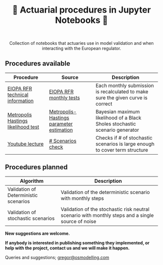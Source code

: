 <h1 align="center" style="border-botom: none">
  <b>
    🐍 Actuarial procedures in Jupyter Notebooks 🐍     
  </b>
</h1>

</br>

<p align="center">
  Collection of notebooks that actuaries use in model validation and when interacting with the European regulator. 
</p>

## Procedures available

| Procedure                             | Source                                    | Description                                                                    |
| --------------------------------------| ------------------------------------------| -------------------------------------------------------------------------------|
| [EIOPA RFR technical information]     | [EIOPA RFR monthly tests]                 | Each monthly submission is recalculated to make sure the given curve is correct|
| [Metropolis Hastings likelihood test] | [Metropolis-Hastings parameter estimation]| Bayesian maximum likelihood of a Black Sholes stochastic scenario generator    |
| [Youtube lecture]                     | [# Scenarios check]                       | Checks if # of stochastic scenarios is large enough to cover term structure    |


[Metropolis Hastings likelihood test]:https://en.wikipedia.org/wiki/Metropolis%E2%80%93Hastings_algorithm
[EIOPA RFR technical information]:https://www.eiopa.europa.eu/tools-and-data/risk-free-interest-rate-term-structures_en
[EIOPA RFR monthly tests]:https://github.com/qnity/insurance_jupyter/tree/main/EIOPA_smith_wilson_test
[Metropolis-Hastings parameter estimation]:https://github.com/qnity/insurance_jupyter/tree/main/Metropolis_Hastings_Black_Sholes_ESG
[Youtube lecture]:https://www.youtube.com/watch?v=BIZdwUDbnDo
[# Scenarios check]:https://github.com/qnity/insurance_jupyter/tree/main/enough_stochastic_scenarios



## Procedures planned

| Algorithm                                |  Description                                                                                         |
| -----------------------------------------|  ----------------------------------------------------------------------------------------------------|
| Validation of Deterministic scenarios    |  Validation of the deterministic scenario with monthly steps                                         |
| Validation of stochastic scenarios       | Validation of the stochastic risk neutral scenario with monthly steps and a single source of noise   |

<b> New suggestions are welcome. </b>

<b> If anybody is interested in publishing something they implemented, or help with the project, contact us and we will make it happen. </b>

Queries and suggestions; gregor@osmodelling.com

